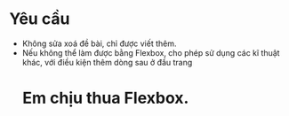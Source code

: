 # Yêu cầu
* Không sửa xoá đề bài, chỉ được viết thêm.
* Nếu không thể làm được bằng Flexbox, cho phép sử dụng các kĩ thuật khác, với điều kiện thêm dòng sau ở đầu trang  <h1>Em chịu thua Flexbox.</h1>